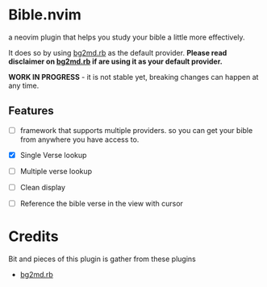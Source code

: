 # Bible.nvim
a neovim plugin that helps you study your bible a little more effectively.

It does so by using [bg2md.rb](https://github.com/jgclark/BibleGateway-to-Markdown) as the default provider.
**Please read disclaimer on [bg2md.rb](https://github.com/jgclark/BibleGateway-to-Markdown) if are using it as your
default provider.**

**WORK IN PROGRESS** - it is not stable yet, breaking changes can happen at any time.

## Features
* [ ] framework that supports multiple providers. so you can get your bible from anywhere you have access to.
* [x] Single Verse lookup
* [ ] Multiple verse lookup
* [ ] Clean display
* [ ] Reference the bible verse in the view with cursor



# Credits
Bit and pieces of this plugin is gather from these plugins

* [bg2md.rb](https://github.com/jgclark/BibleGateway-to-Markdown)
